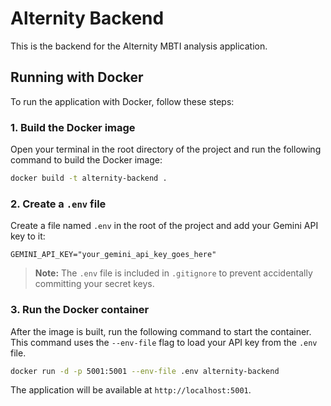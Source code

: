 # Alternity Backend

This is the backend for the Alternity MBTI analysis application.

## Running with Docker

To run the application with Docker, follow these steps:

### 1. Build the Docker image

Open your terminal in the root directory of the project and run the following command to build the Docker image:

```bash
docker build -t alternity-backend .
```

### 2. Create a `.env` file

Create a file named `.env` in the root of the project and add your Gemini API key to it:

```
GEMINI_API_KEY="your_gemini_api_key_goes_here"
```

> **Note:** The `.env` file is included in `.gitignore` to prevent accidentally committing your secret keys.

### 3. Run the Docker container

After the image is built, run the following command to start the container. This command uses the `--env-file` flag to load your API key from the `.env` file.

```bash
docker run -d -p 5001:5001 --env-file .env alternity-backend
```

The application will be available at `http://localhost:5001`. 